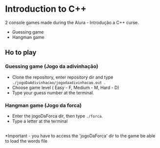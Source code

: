 # Introduction to C++
2 console games made during the Alura - Introdução a C++ curse.
- Guessing game
- Hangman game

## Ho to play

### Guessing game (Jogo da adivinhação)
- Clone the repository, enter repository dir and type `./jogoDaAdivinhacao/jogodaadivinhacao.out `. 
- Choose game level ( Easy - F, Medium - M, Hard - D)
- Type your guess number at the terminal.

### Hangman game (Jogo da forca)
- Enter the jogoDaForca dir, then type `./forca`.
- Type a letter at the terminal 
<br>
*Important - you have to access the 'jogoDaForca' dir to the game be able to load the words file 
